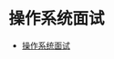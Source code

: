 # 操作系统面试

<!-- TOC -->

- [操作系统面试](#%e6%93%8d%e4%bd%9c%e7%b3%bb%e7%bb%9f%e9%9d%a2%e8%af%95)

<!-- /TOC -->
